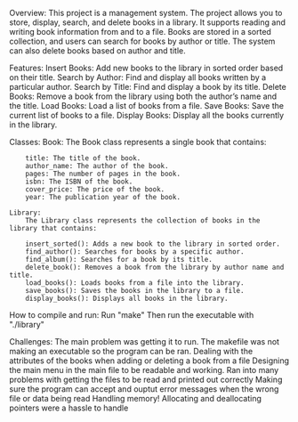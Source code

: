 Overview:
    This project is a management system. The project allows you to store, display, search, and delete books in a library. It supports reading and writing book information from and to a file. Books are stored in a sorted collection, and users can search for books by author or title. The system can also delete books based on author and title.

Features:
    Insert Books: Add new books to the library in sorted order based on their title.
    Search by Author: Find and display all books written by a particular author.
    Search by Title: Find and display a book by its title.
    Delete Books: Remove a book from the library using both the author’s name and the title.
    Load Books: Load a list of books from a file.
    Save Books: Save the current list of books to a file.
    Display Books: Display all the books currently in the library.

Classes: 
    Book:
        The Book class represents a single book that contains:

        title: The title of the book.
        author_name: The author of the book.
        pages: The number of pages in the book.
        isbn: The ISBN of the book.
        cover_price: The price of the book.
        year: The publication year of the book.

    Library:
        The Library class represents the collection of books in the library that contains:

        insert_sorted(): Adds a new book to the library in sorted order.
        find_author(): Searches for books by a specific author.
        find_album(): Searches for a book by its title.
        delete_book(): Removes a book from the library by author name and title.
        load_books(): Loads books from a file into the library.
        save_books(): Saves the books in the library to a file.
        display_books(): Displays all books in the library.

How to compile and run:
    Run "make"
    Then run the executable with "./library"

Challenges:
    The main problem was getting it to run. The makefile was not making an executable so the program can be ran.
    Dealing with the attributes of the books when adding or deleting a book from a file
    Designing the main menu in the main file to be readable and working. Ran into many problems with getting the files to be read and printed out correctly
    Making sure the program can accept and ouptut error messages when the wrong file or data being read
    Handling memory! Allocating and deallocating pointers were a hassle to handle 